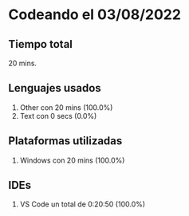 # Codeando el 03/08/2022

## Tiempo total
20 mins.

## Lenguajes usados
1. Other con 20 mins (100.0%)
1. Text con 0 secs (0.0%)

## Plataformas utilizadas
1. Windows con 20 mins (100.0%)

## IDEs
1. VS Code un total de 0:20:50 (100.0%)
